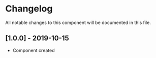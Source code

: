 # Changelog
All notable changes to this component will be documented in this file.

## [1.0.0] - 2019-10-15
- Component created
